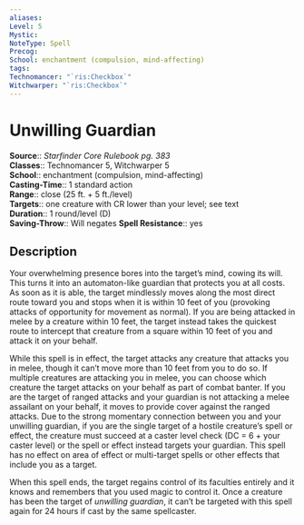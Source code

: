 ```yaml
---
aliases: 
Level: 5
Mystic: 
NoteType: Spell
Precog: 
School: enchantment (compulsion, mind-affecting) 
tags: 
Technomancer: "`ris:Checkbox`"
Witchwarper: "`ris:Checkbox`"
---
```


# Unwilling Guardian

**Source**:: _Starfinder Core Rulebook pg. 383_  
**Classes**:: Technomancer 5, Witchwarper 5  
**School**:: enchantment (compulsion, mind-affecting)  
**Casting-Time**:: 1 standard action  
**Range**:: close (25 ft. + 5 ft./level)  
**Targets**:: one creature with CR lower than your level; see text  
**Duration**:: 1 round/level (D)  
**Saving-Throw**:: Will negates
**Spell Resistance**:: yes

## Description

Your overwhelming presence bores into the target’s mind, cowing its will. This turns it into an automaton-like guardian that protects you at all costs. As soon as it is able, the target mindlessly moves along the most direct route toward you and stops when it is within 10 feet of you (provoking attacks of opportunity for movement as normal). If you are being attacked in melee by a creature within 10 feet, the target instead takes the quickest route to intercept that creature from a square within 10 feet of you and attack it on your behalf.

While this spell is in effect, the target attacks any creature that attacks you in melee, though it can’t move more than 10 feet from you to do so. If multiple creatures are attacking you in melee, you can choose which creature the target attacks on your behalf as part of combat banter. If you are the target of ranged attacks and your guardian is not attacking a melee assailant on your behalf, it moves to provide cover against the ranged attacks. Due to the strong momentary connection between you and your unwilling guardian, if you are the single target of a hostile creature’s spell or effect, the creature must succeed at a caster level check (DC = 6 + your caster level) or the spell or effect instead targets your guardian. This spell has no effect on area of effect or multi-target spells or other effects that include you as a target.

When this spell ends, the target regains control of its faculties entirely and it knows and remembers that you used magic to control it. Once a creature has been the target of _unwilling guardian_, it can’t be targeted with this spell again for 24 hours if cast by the same spellcaster.
